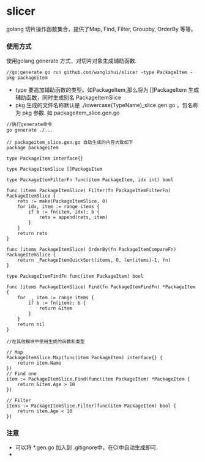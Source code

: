 # slicer
golang 切片操作函数集合，提供了Map, Find, Filter, Groupby, OrderBy 等等。

### 使用方式

使用golang generate 方式，对切片对象生成辅助函数.
```golang
//go:generate go run github.com/wanglihui/slicer -type PackageItem -pkg packageitem
```
- type 要追加辅助函数的类型。如PackageItem,那么将为 []PackageItem 生成辅助函数，同时生成别名 PackageItemSlice
- pkg 生成的文件名称默认是 ./lowercase(TypeName)_slice.gen.go ，包名称为 pkg 参数. 如 packageitem_slice.gen.go

```bash
//执行generate命令
go generate ./...
```

```golang
// packageitem_slice.gen.go 自动生成的内容大致如下
package packageitem

type PackageItem interface{}

type PackageItemSlice []PackageItem

type PackageItemFilterFn func(item PackageItem, idx int) bool

func (items PackageItemSlice) Filter(fn PackageItemFilterFn) PackageItemSlice {
	rets := make(PackageItemSlice, 0)
	for idx, item := range items {
		if b := fn(item, idx); b {
			rets = append(rets, item)
		}
	}
	return rets
}

func (items PackageItemSlice) OrderBy(fn PackageItemCompareFn) PackageItemSlice {
	return _PackageItemQuickSort(items, 0, len(items)-1, fn)
}

type PackageItemFindFn func(item PackageItem) bool

func (items PackageItemSlice) Find(fn PackageItemFindFn) *PackageItem {
	for _, item := range items {
		if b := fn(item); b {
			return &item
		}
	}
	return nil
}
```

```golang
//在其他模块中使用生成的函数和类型

// Map
PackageItemSlice.Map(func(item PackageItem) interface{} {
    return item.Name
})
// Find one
item := PackageItemSlice.Find(func(item PackageItem) *PackageItem {
    return &item.Age > 10
})

// Filter
items := PackageItemSlice.Filter(func(item PackageItem) bool {
    return item.Age < 10
})
```

### 注意
- 可以将 *.gen.go 加入到 .gitignore中。在CI中自动生成即可.
- 